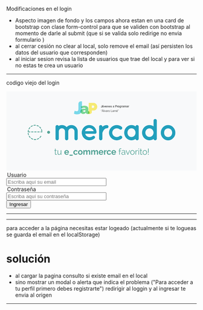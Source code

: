 Modificaciones en el login 
- Aspecto imagen de fondo y los campos ahora estan en una card de bootstrap
  con clase form-control para que se validen con bootstrap al momento de darle
  al submit (que si se valida solo redirige no envia formulario )
- al cerrar cesión no clear al local, solo remove el email
    (así persisten los datos del usuario que corresponden)
- al iniciar sesion revisa la lista de usuarios que trae del local y para ver si no estas te crea un usuario
-----------------------------------------------------------------
codigo viejo del login
<div id="logotipo">
      <img src="img/login.png" alt="logo" id="logo">
    </div>
    <div id="formulario" class="form-group text-center">
      <!--class form-group bootstrap-->
      <div>
        <legend>Usuario</legend>
          <input type="email" id="email_addr" name="direccion-correo" required       placeholder="Escriba aquí su email"
          size="30" />
        <!-- type="email" indica que el contenido ingresado debe ser un email valido, tener formato de email-->
      </div>
      <div>
        <legend>Contraseña</legend>
        <input type="password" id="password" name="password" placeholder="Escriba aquí su contraseña" size="30">
        <!--type="password" los caracteres ingresados en este campo quedan ocultos, se convierten en puntos-->
      </div>
      <div id="boton">
        <button class="btn btn-default">Ingresar</button>
        <!--este boton redirecciona a portada.html-->
      </div>
      <!--<div class="g-signin2 " data-onsuccess="onSignIn"></div>-->
    </div>
  </div>

  
-----------------------------------------------------------------
-----------------------------------------------------------------


para acceder a la página necesitas estar logeado
(actualmente si te logueas se guarda el email en el localStorage)
# solución <!--lo literal-->
- al cargar la pagina consulto si existe email en el local
- sino mostrar un modal o alerta que indica el problema ("Para acceder a tu perfil primero debes registrarte") redirigir al loggin y al ingresar te envia al origen
<!---aproveche y agregue esta funcionalida personalizada al carrito-->

------------------------------------------------------------------------------------

